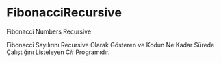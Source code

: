 # FibonacciRecursive
Fibonacci Numbers Recursive

Fibonacci Sayılırını Recursive Olarak Gösteren ve Kodun Ne Kadar Sürede Çalıştığını Listeleyen C# Programıdır.